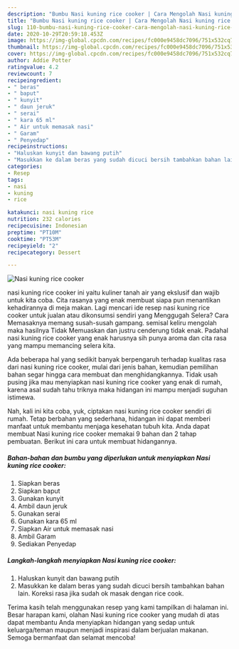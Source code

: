 ```yaml
---
description: "Bumbu Nasi kuning rice cooker | Cara Mengolah Nasi kuning rice cooker Yang Enak dan Simpel"
title: "Bumbu Nasi kuning rice cooker | Cara Mengolah Nasi kuning rice cooker Yang Enak dan Simpel"
slug: 110-bumbu-nasi-kuning-rice-cooker-cara-mengolah-nasi-kuning-rice-cooker-yang-enak-dan-simpel
date: 2020-10-29T20:59:18.453Z
image: https://img-global.cpcdn.com/recipes/fc000e9458dc7096/751x532cq70/nasi-kuning-rice-cooker-foto-resep-utama.jpg
thumbnail: https://img-global.cpcdn.com/recipes/fc000e9458dc7096/751x532cq70/nasi-kuning-rice-cooker-foto-resep-utama.jpg
cover: https://img-global.cpcdn.com/recipes/fc000e9458dc7096/751x532cq70/nasi-kuning-rice-cooker-foto-resep-utama.jpg
author: Addie Potter
ratingvalue: 4.2
reviewcount: 7
recipeingredient:
- " beras"
- " baput"
- " kunyit"
- " daun jeruk"
- " serai"
- " kara 65 ml"
- " Air untuk memasak nasi"
- " Garam"
- " Penyedap"
recipeinstructions:
- "Haluskan kunyit dan bawang putih"
- "Masukkan ke dalam beras yang sudah dicuci bersih tambahkan bahan lain. Koreksi rasa jika sudah ok masak dengan rice cook."
categories:
- Resep
tags:
- nasi
- kuning
- rice

katakunci: nasi kuning rice 
nutrition: 232 calories
recipecuisine: Indonesian
preptime: "PT10M"
cooktime: "PT53M"
recipeyield: "2"
recipecategory: Dessert

---
```



![Nasi kuning rice cooker](https://img-global.cpcdn.com/recipes/fc000e9458dc7096/751x532cq70/nasi-kuning-rice-cooker-foto-resep-utama.jpg)


nasi kuning rice cooker ini yaitu kuliner tanah air yang ekslusif dan wajib untuk kita coba. Cita rasanya yang enak membuat siapa pun menantikan kehadirannya di meja makan.
Lagi mencari ide resep nasi kuning rice cooker untuk jualan atau dikonsumsi sendiri yang Menggugah Selera? Cara Memasaknya memang susah-susah gampang. semisal keliru mengolah maka hasilnya Tidak Memuaskan dan justru cenderung tidak enak. Padahal nasi kuning rice cooker yang enak harusnya sih punya aroma dan cita rasa yang mampu memancing selera kita.



Ada beberapa hal yang sedikit banyak berpengaruh terhadap kualitas rasa dari nasi kuning rice cooker, mulai dari jenis bahan, kemudian pemilihan bahan segar hingga cara membuat dan menghidangkannya. Tidak usah pusing jika mau menyiapkan nasi kuning rice cooker yang enak di rumah, karena asal sudah tahu triknya maka hidangan ini mampu menjadi suguhan istimewa.


Nah, kali ini kita coba, yuk, ciptakan nasi kuning rice cooker sendiri di rumah. Tetap berbahan yang sederhana, hidangan ini dapat memberi manfaat untuk membantu menjaga kesehatan tubuh kita. Anda dapat membuat Nasi kuning rice cooker memakai 9 bahan dan 2 tahap pembuatan. Berikut ini cara untuk membuat hidangannya.

<!--inarticleads1-->

##### Bahan-bahan dan bumbu yang diperlukan untuk menyiapkan Nasi kuning rice cooker:

1. Siapkan  beras
1. Siapkan  baput
1. Gunakan  kunyit
1. Ambil  daun jeruk
1. Gunakan  serai
1. Gunakan  kara 65 ml
1. Siapkan  Air untuk memasak nasi
1. Ambil  Garam
1. Sediakan  Penyedap




<!--inarticleads2-->

##### Langkah-langkah menyiapkan Nasi kuning rice cooker:

1. Haluskan kunyit dan bawang putih
1. Masukkan ke dalam beras yang sudah dicuci bersih tambahkan bahan lain. Koreksi rasa jika sudah ok masak dengan rice cook.




Terima kasih telah menggunakan resep yang kami tampilkan di halaman ini. Besar harapan kami, olahan Nasi kuning rice cooker yang mudah di atas dapat membantu Anda menyiapkan hidangan yang sedap untuk keluarga/teman maupun menjadi inspirasi dalam berjualan makanan. Semoga bermanfaat dan selamat mencoba!
